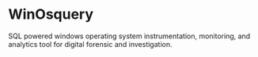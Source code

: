 # WinOsquery
SQL powered windows operating system instrumentation, monitoring, and analytics tool for digital forensic and investigation. 

